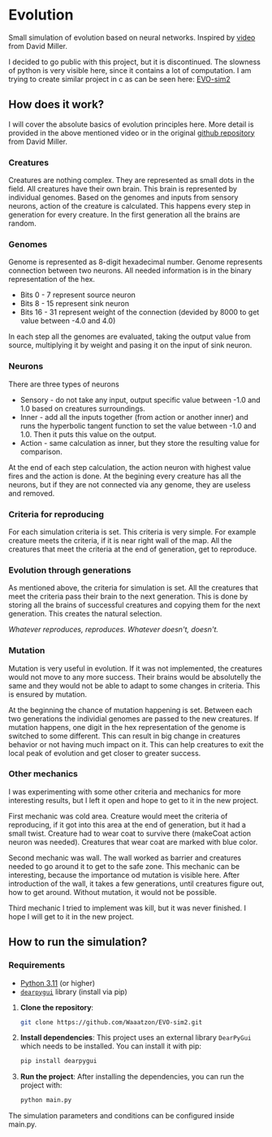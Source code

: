
# Evolution

Small simulation of evolution based on neural networks. Inspired by [video](https://youtu.be/N3tRFayqVtk?si=YQMtKYalPkSQOpWn) from David Miller.

I decided to go public with this project, but it is discontinued.
The slowness of python is very visible here, since it contains a lot of computation.
I am trying to create similar project in c as can be seen here: [EVO-sim2](https://github.com/Waaatzon/EVO-sim2)

## How does it work?

I will cover the absolute basics of evolution principles here.
More detail is provided in the above mentioned video or in the original [github repository](https://github.com/davidrmiller/biosim4) from David Miller.

### Creatures

Creatures are nothing complex. They are represented as small dots in the field.
All creatures have their own brain. This brain is represented by individual genomes.
Based on the genomes and inputs from sensory neurons, action of the creature is calculated.
This happens every step in generation for every creature.
In the first generation all the brains are random.

### Genomes
Genome is represented as 8-digit hexadecimal number.
Genome represents connection between two neurons.
All needed information is in the binary representation of the hex.
 * Bits 0 - 7 represent source neuron
 * Bits 8 - 15 represent sink neuron
 * Bits 16 - 31 represent weight of the connection (devided by 8000 to get value between -4.0 and 4.0)

In each step all the genomes are evaluated, taking the output value from source, multiplying it by weight and pasing it on the input of sink neuron.

### Neurons
There are three types of neurons
 * Sensory - do not take any input, output specific value between -1.0 and 1.0 based on creatures surroundings.
 * Inner - add all the inputs together (from action or another inner) and runs the hyperbolic tangent function to set the value between -1.0 and 1.0. Then it puts this value on the output.
 * Action - same calculation as inner, but they store the resulting value for comparison.

At the end of each step calculation, the action neuron with highest value fires and the action is done.
At the begining every creature has all the neurons, but if they are not connected via any genome, they are useless and removed.

### Criteria for reproducing

For each simulation criteria is set. This criteria is very simple.
For example creature meets the criteria, if it is near right wall of the map.
All the creatures that meet the criteria at the end of generation, get to reproduce.

### Evolution through generations

As mentioned above, the criteria for simulation is set.
All the creatures that meet the criteria pass their brain to the next generation.
This is done by storing all the brains of successful creatures and copying them for the next generation.
This creates the natural selection.

*Whatever reproduces, reproduces. Whatever doesn't, doesn't.*

### Mutation

Mutation is very useful in evolution.
If it was not implemented, the creatures would not move to any more success.
Their brains would be absolutelly the same and they would not be able to adapt to some changes in criteria.
This is ensured by mutation.

At the beginning the chance of mutation happening is set.
Between each two generations the individial genomes are passed to the new creatures.
If mutation happens, one digit in the hex representation of the genome is switched to some different.
This can result in big change in creatures behavior or not having much impact on it.
This can help creatures to exit the local peak of evolution and get closer to greater success.

### Other mechanics

I was experimenting with some other criteria and mechanics for more interesting results, but I left it open and hope to get to it in the new project.

First mechanic was cold area.
Creature would meet the criteria of reproducing, if it got into this area at the end of generation, but it had a small twist.
Creature had to wear coat to survive there (makeCoat action neuron was needed).
Creatures that wear coat are marked with blue color.

Second mechanic was wall.
The wall worked as barrier and creatures needed to go around it to get to the safe zone.
This mechanic can be interesting, because the importance od mutation is visible here.
After introduction of the wall, it takes a few generations, until creatures figure out, how to get around. Without mutation, it would not be possible.

Third mechanic I tried to implement was kill, but it was never finished.
I hope I will get to it in the new project.

## How to run the simulation?

### Requirements

- [Python 3.11](https://www.python.org/downloads/) (or higher)
- [`dearpygui`](https://github.com/hoffstadt/DearPyGui) library (install via pip)

1. **Clone the repository**:
    ```bash
    git clone https://github.com/Waaatzon/EVO-sim2.git
    ```

2. **Install dependencies**:
    This project uses an external library `DearPyGui` which needs to be installed. You can install it with pip:
    ```bash
    pip install dearpygui
    ```

3. **Run the project**:
    After installing the dependencies, you can run the project with:
    ```bash
    python main.py
    ```

The simulation parameters and conditions can be configured inside main.py.